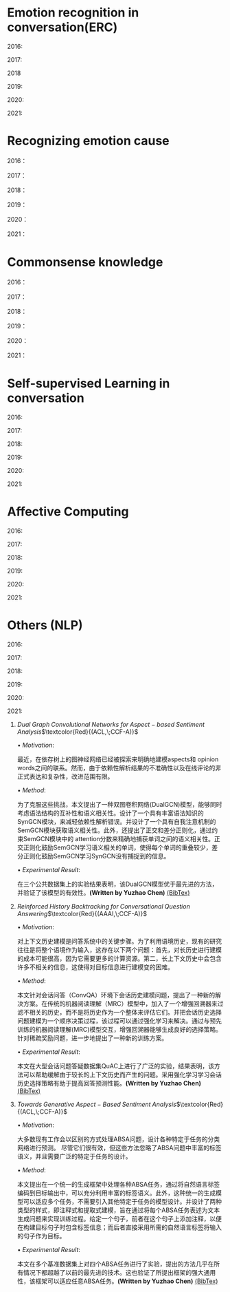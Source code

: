 # Emotion recognition in conversation(ERC)

2016:

2017:

2018

2019:

2020:

2021:

# Recognizing emotion cause

2016：

2017：

2018：

2019：

2020：

2021：



# Commonsense knowledge

2016：

2017：

2018：

2019：

2020：

2021：

# Self-supervised Learning in conversation

2016:

2017:

2018:

2019:

2020:

2021:

# Affective Computing

2016:

2017:

2018:

2019:

2020:

2021:

# Others (NLP)

2016:

2017:

2018:

2019:

2020:

2021:

1. $Dual\;Graph\;Convolutional\;Networks\;for\;Aspect-based\;Sentiment\;Analysis$$\textcolor{Red}{(ACL,\;CCF-A)}$

   $\bullet\;Motivation:$

      最近，在依存树上的图神经网络已经被探索来明确地建模aspects和 opinion words之间的联系。然而，由于依赖性解析结果的不准确性以及在线评论的非正式表达和复杂性，改进范围有限。

   $\bullet\;Method:$

      为了克服这些挑战，本文提出了一种双图卷积网络(DualGCN)模型，能够同时考虑语法结构的互补性和语义相关性。设计了一个具有丰富语法知识的SynGCN模块，来减轻依赖性解析错误。并设计了一个具有自我注意机制的SemGCN模块获取语义相关性。此外，还提出了正交和差分正则化，通过约束SemGCN模块中的 attention分数来精确地捕获单词之间的语义相关性。正交正则化鼓励SemGCN学习语义相关的单词，使得每个单词的重叠较少，差分正则化鼓励SemGCN学习SynGCN没有捕捉到的信息。

   $\bullet\;Experimental\;Result:$

      在三个公共数据集上的实验结果表明，该DualGCN模型优于最先进的方法，并验证了该模型的有效性。**(Written by Yuzhao Chen)**  [(BibTex)](https://aclanthology.org/2021.acl-long.494/)

   

2. $Reinforced\;History\;Backtracking\;for\;Conversational\;Question\;Answering$$\textcolor{Red}{(AAAI,\;CCF-A)}$

   $\bullet\;Motivation:$

      对上下文历史建模是问答系统中的关键步骤。为了利用语境历史，现有的研究往往是将整个语境作为输入，这存在以下两个问题：首先，对长历史进行建模的成本可能很高，因为它需要更多的计算资源。第二，长上下文历史中会包含许多不相关的信息，这使得对目标信息进行建模变的困难。

   $\bullet\;Method:$

      本文针对会话问答（ConvQA）环境下会话历史建模问题，提出了一种新的解决方案。在传统的机器阅读理解（MRC）模型中，加入了一个增强回溯器来过滤不相关的历史，而不是将历史作为一个整体来评估它们。并把会话历史选择问题建模为一个顺序决策过程，该过程可以通过强化学习来解决。通过与预先训练的机器阅读理解(MRC)模型交互，增强回溯器能够生成良好的选择策略。针对稀疏奖励问题，进一步地提出了一种新的训练方案。

   $\bullet\;Experimental\;Result:$

      本文在大型会话问题答疑数据集QuAC上进行了广泛的实验，结果表明，该方法可以帮助缓解由于较长的上下文历史而产生的问题。采用强化学习学习会话历史选择策略有助于提高回答预测性能。**(Written by Yuzhao Chen)** [(BibTex)](https://www.aaai.org/AAAI21Papers/AAAI-1260.QiuM.pdf)

   

3. $Towards\;Generative\;Aspect-Based\;Sentiment\;Analysis$$\textcolor{Red}{(ACL,\;CCF-A)}$

   $\bullet\;Motivation:$

      大多数现有工作会以区别的方式处理ABSA问题，设计各种特定于任务的分类网络进行预测。 尽管它们很有效，但这些方法忽略了ABSA问题中丰富的标签语义，并且需要广泛的特定于任务的设计。

   $\bullet\;Method:$

      本文提出在一个统一的生成框架中处理各种ABSA任务，通过将自然语言标签编码到目标输出中，可以充分利用丰富的标签语义。此外，这种统一的生成模型可以适应多个任务，不需要引入其他特定于任务的模型设计。并设计了两种类型的样式，即注释式和提取式建模，旨在通过将每个ABSA任务表述为文本生成问题来实现训练过程。给定一个句子，前者在这个句子上添加注释，以便在构建目标句子时包含标签信息；而后者直接采用所需的自然语言标签将输入的句子作为目标。

   $\bullet\;Experimental\;Result:$

      本文在多个基准数据集上对四个ABSA任务进行了实验，提出的方法几乎在所有情况下都超越了以前的最先进的技术。这也验证了所提出框架的强大通用性，该框架可以适应任意ABSA任务。**(Written by Yuzhao Chen)** [(BibTex)](https://aclanthology.org/2021.acl-short.64/)
